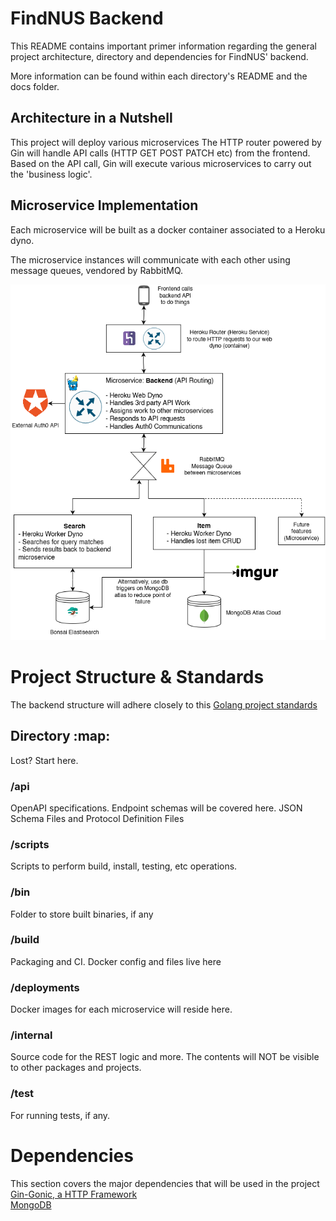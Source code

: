 # FindNUS Backend

This README contains important primer information regarding the general project architecture, directory and dependencies for FindNUS' backend.

More information can be found within each directory's README and the docs folder.

## Architecture in a Nutshell  

This project will deploy various microservices
The HTTP router powered by Gin will handle API calls (HTTP GET POST PATCH etc) from the frontend.
Based on the API call, Gin will execute various microservices to carry out the 'business logic'.

## Microservice Implementation

Each microservice will be built as a docker container associated to a Heroku dyno.

The microservice instances will communicate with each other using message queues, vendored by RabbitMQ.

![High Level backend overview](./docs/backend_160522.png "image Title")

# Project Structure & Standards
The backend structure will adhere closely to this [Golang project standards](https://github.com/golang-standards/project-layout)

## Directory :map:  

Lost? Start here.

### /api  

OpenAPI specifications. Endpoint schemas will be covered here.
JSON Schema Files and Protocol Definition Files

### /scripts

Scripts to perform build, install, testing, etc operations.

### /bin

Folder to store built binaries, if any

### /build

Packaging and CI. Docker config and files live here

### /deployments

Docker images for each microservice will reside here. 

### /internal

Source code for the REST logic and more. The contents will NOT be visible to other packages and projects.

### /test

For running tests, if any.

# Dependencies
This section covers the major dependencies that will be used in the project
[Gin-Gonic, a HTTP Framework](https://github.com/gin-gonic/gin)  
[MongoDB](https://www.mongodb.com/)

